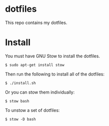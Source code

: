 # dotfiles

This repo contains my dotfiles.

# Install

You must have GNU Stow to install the dotfiles.

```
$ sudo apt-get install stow
```

Then run the following to install all of the dotfiles:

```
$ ./install.sh
```

Or you can stow them individually:

```
$ stow bash
```

To unstow a set of dotfiles:

```
$ stow -D bash
```
